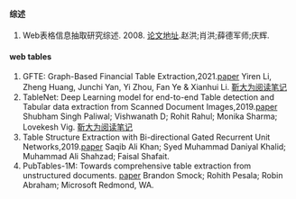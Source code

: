 #### 综述
1. Web表格信息抽取研究综述. 2008. [论文地址](https://github.com/ICTKC/Papers/files/10080863/A.SurVey.of.the.Research.on.Infbrmation.Extraction.oVer.Web.Tables.pdf).赵洪;肖洪;薛德军师;庆辉.

#### web tables

1. GFTE: Graph-Based Financial Table Extraction,2021.[paper](https://arxiv.org/pdf/2003.07560.pdf)
Yiren Li, Zheng Huang, Junchi Yan, Yi Zhou, Fan Ye & Xianhui Li.  [靳大为阅读笔记](https://zhuanlan.zhihu.com/p/585757995)
2. TableNet: Deep Learning model for end-to-end Table detection and Tabular data extraction from Scanned Document Images,2019.[paper](https://arxiv.org/pdf/2001.01469.pdf)
Shubham Singh Paliwal; Vishwanath D; Rohit Rahul; Monika Sharma; Lovekesh Vig.  [靳大为阅读笔记](https://zhuanlan.zhihu.com/p/585800387)
3. Table Structure Extraction with Bi-directional Gated Recurrent Unit Networks,2019.[paper](https://arxiv.org/pdf/2001.02501.pdf)
Saqib Ali Khan; Syed Muhammad Daniyal Khalid; Muhammad Ali Shahzad; Faisal Shafait.
4. PubTables-1M: Towards comprehensive table extraction from unstructured documents. [paper](https://openaccess.thecvf.com/content/CVPR2022/papers/Smock_PubTables-1M_Towards_Comprehensive_Table_Extraction_From_Unstructured_Documents_CVPR_2022_paper.pdf)
Brandon Smock; Rohith Pesala; Robin Abraham; Microsoft Redmond, WA.
